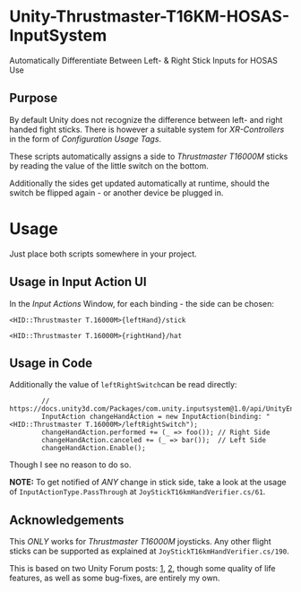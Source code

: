 # Unity-Thrustmaster-T16KM-HOSAS-InputSystem
 Automatically Differentiate Between Left- & Right Stick Inputs for HOSAS Use

## Purpose
By default Unity does not recognize the difference between left- and right handed fight sticks.
There is however a suitable system for *XR-Controllers* in the form of *Configuration Usage Tags*.

These scripts automatically assigns a side to *Thrustmaster T16000M* sticks by reading the value of the little switch on the bottom.

Additionally the sides get updated automatically at runtime, should the switch be flipped again - or another device be plugged in.

# Usage

Just place both scripts somewhere in your project.

## Usage in Input Action UI

In the *Input Actions* Window, for each binding - the side can be chosen:

```<HID::Thrustmaster T.16000M>{leftHand}/stick```


```<HID::Thrustmaster T.16000M>{rightHand}/hat```


## Usage in Code

Additionally the value of ```leftRightSwitch```can be read directly:
````
        // https://docs.unity3d.com/Packages/com.unity.inputsystem@1.0/api/UnityEngine.InputSystem.InputAction.html
        InputAction changeHandAction = new InputAction(binding: "<HID::Thrustmaster T.16000M>/leftRightSwitch");
        changeHandAction.performed += (_ => foo()); // Right Side
        changeHandAction.canceled += (_ => bar());  // Left Side
        changeHandAction.Enable();
````
Though I see no reason to do so.

**NOTE:** To get notified of *ANY* change in stick side, take a look at the usage of `InputActionType.PassThrough` at ``JoyStickT16kmHandVerifier.cs/61``.


## Acknowledgements

This *ONLY* works for *Thrustmaster T16000M* joysticks. Any other flight sticks can be supported as explained at ``JoyStickT16kmHandVerifier.cs/190``.

This is based on two Unity Forum posts: [1](https://forum.unity.com/threads/two-identical-joysticks.639691/), [2](https://forum.unity.com/threads/t-16000m-read-left-hand-right-hand-switch.873124/), though some quality of life features, as well as some bug-fixes, are entirely my own.